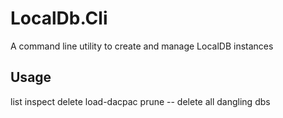 
# LocalDb.Cli

A command line utility to create and manage LocalDB instances

## Usage

list
inspect
delete
load-dacpac
prune -- delete all dangling dbs